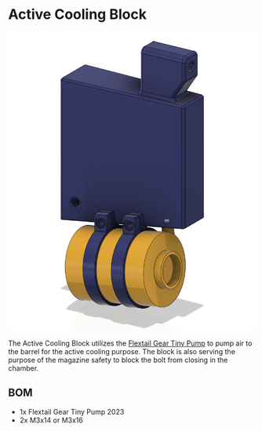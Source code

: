 # Active Cooling Block

![render](render.png)

The Active Cooling Block utilizes the [Flextail Gear Tiny Pump](https://www.aliexpress.com/item/1005006148581215.html) to pump air to the barrel for the active cooling purpose. The block is also serving the purpose of the magazine safety to block the bolt from closing in the chamber. 

## BOM

* 1x Flextail Gear Tiny Pump 2023
* 2x M3x14 or M3x16


